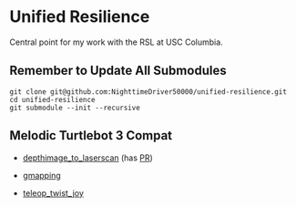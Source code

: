 # Unified Resilience

Central point for my work with the RSL at USC Columbia.

## Remember to Update All Submodules

```
git clone git@github.com:NighttimeDriver50000/unified-resilience.git
cd unified-resilience
git submodule --init --recursive
```

## Melodic Turtlebot 3 Compat

-   [depthimage_to_laserscan](https://github.com/ros-perception/depthimage_to_laserscan/issues/31)
    (has [PR](https://github.com/ros-perception/depthimage_to_laserscan/pull/27))

-   [gmapping](https://github.com/ros-perception/slam_gmapping/issues/63)

-   [teleop_twist_joy](https://github.com/ros-teleop/teleop_twist_joy/issues/28)
